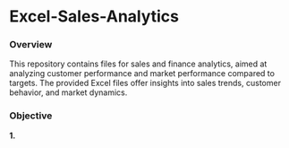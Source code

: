 # Excel-Sales-Analytics

### Overview

This repository contains files for sales and finance analytics, aimed at analyzing customer performance and market performance compared to targets. The provided Excel files offer insights into sales trends, customer behavior, and market dynamics.


### Objective
**1.**
